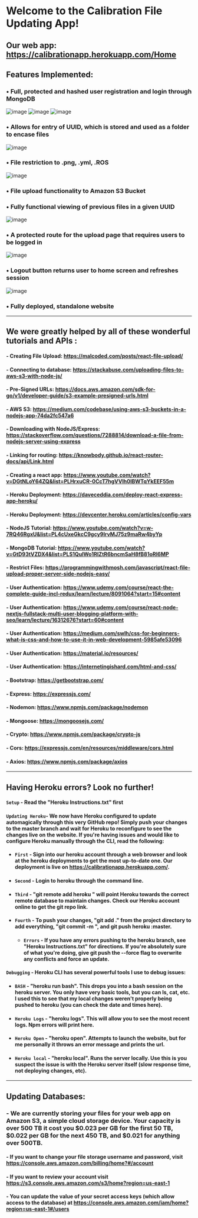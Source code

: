 # Welcome to the Calibration File Updating App!
## Our web app: https://calibrationapp.herokuapp.com/Home

## Features Implemented: 

### •	Full, protected and hashed user registration and login through MongoDB
![image](https://i.imgur.com/inKLkQn.png)
![image](https://i.imgur.com/O3DjfLm.png)
![image](https://i.imgur.com/dbnesUI.png)
### • Allows for entry of UUID, which is stored and used as a folder to encase files
![image](https://i.imgur.com/sGbGn2I.png)
### •	File restriction to .png, .yml, .ROS
![image](https://i.imgur.com/LF7puBS.png)
### •	File upload functionality to Amazon S3 Bucket
### •	Fully functional viewing of previous files in a given UUID
![image](https://i.imgur.com/MHVjZmC.png)
### •	A protected route for the upload page that requires users to be logged in
![image](https://i.imgur.com/MFYP9UQ.png)
### •	Logout button returns user to home screen and refreshes session
![image](https://i.imgur.com/oVuVVAz.png)
### •	Fully deployed, standalone website

_______________________________________________________________________________________________________________________________________

## We were greatly helped by all of these wonderful tutorials and APIs :
  #### - Creating File Upload: https://malcoded.com/posts/react-file-upload/
  #### - Connecting to database: https://stackabuse.com/uploading-files-to-aws-s3-with-node-js/
  #### - Pre-Signed URLs: https://docs.aws.amazon.com/sdk-for-go/v1/developer-guide/s3-example-presigned-urls.html
  #### - AWS S3: https://medium.com/codebase/using-aws-s3-buckets-in-a-nodejs-app-74da2fc547a6
  #### - Downloading with NodeJS/Express: https://stackoverflow.com/questions/7288814/download-a-file-from-nodejs-server-using-express
  #### - Linking for routing: https://knowbody.github.io/react-router-docs/api/Link.html
  #### - Creating a react app: https://www.youtube.com/watch?v=DGtNLoY64ZQ&list=PLHrxuCR-0CcT7hgVVlh0lBWTqYkEEF55m
  #### - Heroku Deployment: https://daveceddia.com/deploy-react-express-app-heroku/
  #### - Heroku Deployment: https://devcenter.heroku.com/articles/config-vars
  #### - NodeJS Tutorial: https://www.youtube.com/watch?v=w-7RQ46RgxU&list=PL4cUxeGkcC9gcy9lrvMJ75z9maRw4byYp
  #### - MongoDB Tutorial: https://www.youtube.com/watch?v=GtD93tVZDX4&list=PLS1QulWo1RIZtR6bncmSaH8fB81oRl6MP
  #### - Restrict Files: https://programmingwithmosh.com/javascript/react-file-upload-proper-server-side-nodejs-easy/
  #### - User Authentication: https://www.udemy.com/course/react-the-complete-guide-incl-redux/learn/lecture/8091064?start=15#content
  #### - User Authentication: https://www.udemy.com/course/react-node-nextjs-fullstack-multi-user-blogging-platform-with-seo/learn/lecture/16312676?start=60#content
  #### - User Authentication: https://medium.com/swlh/css-for-beginners-what-is-css-and-how-to-use-it-in-web-development-5985afe53096
  #### - User Authentication: https://material.io/resources/
  #### - User Authentication: https://internetingishard.com/html-and-css/
  #### - Bootstrap: https://getbootstrap.com/
  #### - Express: https://expressjs.com/
  #### - Nodemon: https://www.npmjs.com/package/nodemon
  #### - Mongoose: https://mongoosejs.com/
  #### - Crypto: https://www.npmjs.com/package/crypto-js
  #### - Cors: https://expressjs.com/en/resources/middleware/cors.html
  #### - Axios: https://www.npmjs.com/package/axios
 
________________________________________________________________________________________________________________________________________
 
## Having Heroku errors? Look no further!

#### `Setup` - Read the "Heroku Instructions.txt" first
#### `Updating Heroku`- We now have Heroku configured to update automagically through this very GitHub repo! Simply push your changes to the master branch and wait for Heroku to reconfigure to see the changes live on the website. If you're having issues and would like to configure Heroku manually through the CLI, read the following:
  - #### `First` - Sign into our heroku account through a web browser and look at the heroku deployments to get the most up-to-date one. Our deployment is live on https://calibrationapp.herokuapp.com/.
  - #### `Second` - Login to heroku through the command line.
  - #### `Third` - "git remote add heroku <git repo here>" will point Heroku towards the correct remote database to maintain changes. Check our Heroku account online to get the git repo link.
  - #### `Fourth` - To push your changes, "git add ." from the project directory to add everything, "git commit -m <your message here>", and git push heroku <your branch>:master.
    - #### `Errors` - If you have any errors pushing to the heroku branch, see "Heroku Instructions.txt" for directions. If you're absolutely sure of what you're doing, give git push the --force flag to overwrite any conflicts and force an update.
#### `Debugging` - Heroku CLI has several powerful tools I use to debug issues:
  - #### `BASH` - "heroku run bash". This drops you into a bash session on the heroku server. You only have very basic tools, but you can ls, cat, etc. I used this to see that my local changes weren't properly being pushed to heroku (you can check the date and times here).
  - #### `Heroku Logs` - "heroku logs". This will allow you to see the most recent logs. Npm errors will print here.
  - #### `Heroku Open` - "heroku open". Attempts to launch the website, but for me personally it throws an error message and prints the url.
  - #### `Heroku local` - "heroku local". Runs the server locally. Use this is you suspect the issue is with the Heroku server itself (slow response time, not deploying changes, etc).
  
________________________________________________________________________________________________________________________________________
  
## Updating Databases:
  ### - We are currently storing your files for your web app on Amazon S3, a simple cloud storage device. Your capacity is over 500 TB  it cost you $0.023 per GB for the first 50 TB, $0.022 per GB  for the next 450 TB, and $0.021 for anything over 500TB.
   #### - If you want to change your file storage username and password, visit https://console.aws.amazon.com/billing/home?#/account
   #### - If you want to review your account visit https://s3.console.aws.amazon.com/s3/home?region=us-east-1
   #### - You can update the value of your secret access keys (which allow access to the database) at https://console.aws.amazon.com/iam/home?region=us-east-1#/users
  
